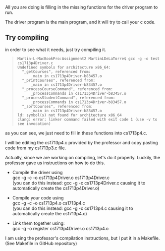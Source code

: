 All you are doing is filling in the missing functions for the driver program to run.

The driver program is the main program, and it will try to call your c code.

Try compiling
------------------

in order to see what it needs, just try compiling it.

>
>     Martin-L-MacBookPro:Assignment2 MartinLDeLaTorre$ gcc -g -o test cs1713p4Driver.c
>     Undefined symbols for architecture x86_64:
>       "_getCourses", referenced from:
>           _main in cs1713p4Driver-b83457.o
>       "_printCourses", referenced from:
>           _main in cs1713p4Driver-b83457.o
>       "_processCourseCommand", referenced from:
>           _processCommands in cs1713p4Driver-b83457.o
>       "_processStudentCommand", referenced from:
>           _processCommands in cs1713p4Driver-b83457.o
>       "_sortCourses", referenced from:
>           _main in cs1713p4Driver-b83457.o
>     ld: symbol(s) not found for architecture x86_64
>     clang: error: linker command failed with exit code 1 (use -v to see invocation)

as you can see, we just need to fill in these functions into cs1713p4.c.

I will be editing the cs1713p4.c provided by the professor and copy pasting code from my cs1713p3.c file.

Actually, since we are working on compiling, let's do it properly. Luckily, the professor gave us instructions on how to do this.

* Compile the driver using  
 gcc -g -c -o cs1713p4Driver.o cs1713p4Driver.c   
 (you can do this instead: gcc -g -c cs1713p4Driver.c causing it to automatically create the cs1713p4Driver.o)   
 
* Compile your code using  
 gcc -g -c -o cs1713p4.o cs1713p4.c   
 (you can do this instead: gcc -g -c cs1713p4.c causing it to automatically create the cs1713p4.o)   
 
* Link them together using:  
 gcc -g -o register cs1713p4Driver.o cs1713p4.o   
 
I am using the professor's compilation instructions, but I put it in a Makefile.
(See Makefile in GitHub repository)

